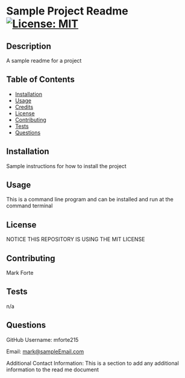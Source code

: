 # Sample Project Readme      [![License: MIT](https://img.shields.io/badge/License-MIT-yellow.svg)](https://opensource.org/licenses/MIT)


## Description
A sample readme for a project


## Table of Contents

- [Installation](#installation)
- [Usage](#usage)
- [Credits](#credits)
- [License](#license)
- [Contributing](#contributing)
- [Tests](#tests)
- [Questions](#questions)


## Installation
Sample instructions for how to install the project


## Usage
This is a command line program and can be installed and run at the command terminal


## License

NOTICE THIS REPOSITORY IS USING THE MIT LICENSE


## Contributing

Mark Forte


## Tests

n/a


## Questions

GitHub Username: mforte215


Email: mark@sampleEmail.com


Additional Contact Information: This is a section to add any additional information to the read me document

